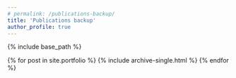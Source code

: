 ```yaml
---
# permalink: /publications-backup/
title: 'Publications backup'
author_profile: true
---
```


{% include base_path %}

{% for post in site.portfolio %}
{% include archive-single.html %}
{% endfor %}
